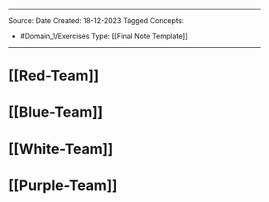 - - -
Source:
Date Created:  18-12-2023
Tagged Concepts:
- #Domain_1/Exercises 
Type: [[Final Note Template]]
- - - 

# [[Red-Team]]
# [[Blue-Team]]
# [[White-Team]]
# [[Purple-Team]]